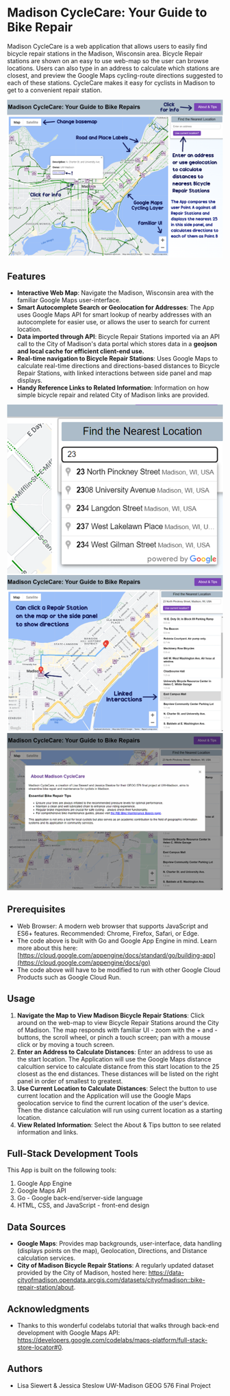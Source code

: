 # Madison CycleCare: Your Guide to Bike Repair 

Madison CycleCare is a web application that allows users to easily find bicycle repair stations in the Madison, Wisconsin area. Bicycle Repair stations are shown on an easy to use web-map so the user can browse locations. Users can also type in an address to calculate which stations are closest, and preview the Google Maps cycling-route directions suggested to each of these stations. CycleCare makes it easy for cyclists in Madison to get to a convenient repair station.

![Madison CycleCare App Screenshot](https://github.com/ecolville/madison-bikes/blob/main/screenshots/Interactions.png)

## Features

- **Interactive Web Map**: Navigate the Madison, Wisconsin area with the familiar Google Maps user-interface.
- **Smart Autocomplete Search or Geolocation for Addresses**: The App uses Google Maps API for smart lookup of nearby addresses with an autocomplete for easier use, or allows the user to search for current location.
- **Data imported through API**: Bicycle Repair Stations imported via an API call to the City of Madison's data portal which stores data in a **geojson and local cache for efficient client-end use.**
- **Real-time navigation to Bicycle Repair Stations**: Uses Google Maps to calculate real-time directions and directions-based distances to Bicycle Repair Stations, with linked interactions between side panel and map displays.
- **Handy Reference Links to Related Information**: Information on how simple bicycle repair and related City of Madison links are provided.

![Madison CycleCare Autocomplete](https://github.com/ecolville/madison-bikes/blob/main/screenshots/Autocomplete.png)
![Madison CycleCare Linked Directions](https://github.com/ecolville/madison-bikes/blob/main/screenshots/LinkedDirections.png)
![Madison CycleCare About and Tips](https://github.com/ecolville/madison-bikes/blob/main/screenshots/AboutAndTips.png)

## Prerequisites

- Web Browser: A modern web browser that supports JavaScript and ES6+ features. Recommended: Chrome, Firefox, Safari, or Edge.
- The code above is built with Go and Google App Engine in mind. Learn more about this here: [https://cloud.google.com/appengine/docs/standard/go/building-app](https://cloud.google.com/appengine/docs/go)
- The code above will have to be modified to run with other Google Cloud Products such as Google Cloud Run.

## Usage 

1. **Navigate the Map to View Madison Bicycle Repair Stations**: Click around on the web-map to view Bicycle Repair Stations around the City of Madison. The map responds with familiar UI - zoom with the + and - buttons, the scroll wheel, or pinch a touch screen; pan with a mouse click or by moving a touch screen.
2. **Enter an Address to Calculate Distances**: Enter an address to use as the start location. The Application will use the Google Maps distance calcultion service to calculate distance from this start location to the 25 closest as the end distances. These distances will be listed on the right panel in order of smallest to greatest.
3. **Use Current Location to Calculate Distances**: Select the button to use current location and the Application will use the Google Maps geolocation service to find the current location of the user's device. Then the distance calculation will run using current location as a starting location.
4. **View Related Information**: Select the About & Tips button to see related information and links.

## Full-Stack Development Tools 

This App is built on the following tools:

1. Google App Engine
2. Google Maps API
3. Go - Google back-end/server-side language
4. HTML, CSS, and JavaScript - front-end design

## Data Sources 

- **Google Maps**: Provides map backgrounds, user-interface, data handling (displays points on the map), Geolocation, Directions, and Distance calculation services.
- **City of Madison Bicycle Repair Stations**: A regularly updated dataset provided by the City of Madison, hosted here: https://data-cityofmadison.opendata.arcgis.com/datasets/cityofmadison::bike-repair-station/about.

## Acknowledgments 

- Thanks to this wonderful codelabs tutorial that walks through back-end development with Google Maps API: https://developers.google.com/codelabs/maps-platform/full-stack-store-locator#0.

## Authors
- Lisa Siewert & Jessica Steslow UW-Madison GEOG 576 Final Project
